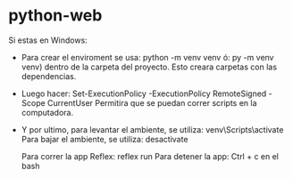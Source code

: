 # python-web

Si estas en Windows:
  - Para crear el enviroment se usa: python -m venv venv
    ó: py -m venv venv) dentro de la carpeta del proyecto. Esto creara carpetas con las dependencias.
- Luego hacer:
      Set-ExecutionPolicy -ExecutionPolicy RemoteSigned -Scope CurrentUser
  Permitira que se puedan correr scripts en la computadora.
- Y por ultimo, para levantar el ambiente, se utiliza:
      venv\Scripts\activate
  Para bajar el ambiente, se utiliza:
      desactivate

  Para correr la app Reflex:
      reflex run
  Para detener la app:
      Ctrl + c en el bash
